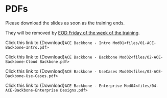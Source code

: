 # PDFs

Please download the slides as soon as the training ends.

They will be removed by <ins>EOD Friday of the week of the training</ins>. 

Click this link to {Download}`ACE Backbone - Intro Mod01<files/01-ACE-Backbone-Intro.pdf>`

Click this link to {Download}`ACE Backbone - Backbone Mod02<files/02-ACE-Backbone-Cloud Backbone.pdf>`

Click this link to {Download}`ACE Backbone - UseCases Mod03<files/03-ACE-Backbone-Use-Cases.pdf>`

Click this link to {Download}`ACE Backbone - Enterprise Mod04<files/04-ACE-Backbone-Enterprise Designs.pdf>`
